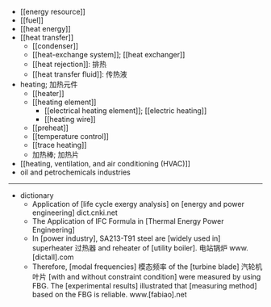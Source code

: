 - [[energy resource]]
- [[fuel]]
- [[heat energy]]
- [[heat transfer]]
    - [[condenser]]
    - [[heat-exchange system]]; [[heat exchanger]]
    - [[heat rejection]]: 排热
    - [[heat transfer fluid]]: 传热液
- heating; 加热元件
    - [[heater]]
    - [[heating element]]
        - [[electrical heating element]]; [[electric heating]]
        - [[heating wire]]
    - [[preheat]]
    - [[temperature control]]
    - [[trace heating]]
    - 加热棒; 加热片
- [[heating, ventilation, and air conditioning (HVAC)]]
- oil and petrochemicals industries
- ---
- dictionary 
    - Application of [life cycle exergy analysis] on [energy and power engineering] dict.cnki.net
    - The Application of IFC Formula in [Thermal Energy Power Engineering]
    - In [power industry], SA213-T91 steel are [widely used in] superheater 过热器 and reheater of [utility boiler]. 电站锅炉 www.[dictall].com
    - Therefore, [modal frequencies] 模态频率 of the [turbine blade] 汽轮机叶片 [with and without constraint condition] were measured by using FBG. The [experimental results] illustrated that [measuring method] based on the FBG is reliable. www.[fabiao].net
